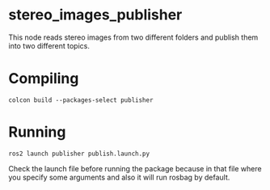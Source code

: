 # stereo_images_publisher
This node reads stereo images from two different folders and publish them into two different topics. 

# Compiling
```
colcon build --packages-select publisher
```

# Running
```
ros2 launch publisher publish.launch.py
```

Check the launch file before running the package because in that file where you specify some arguments and also it will run rosbag by default.
